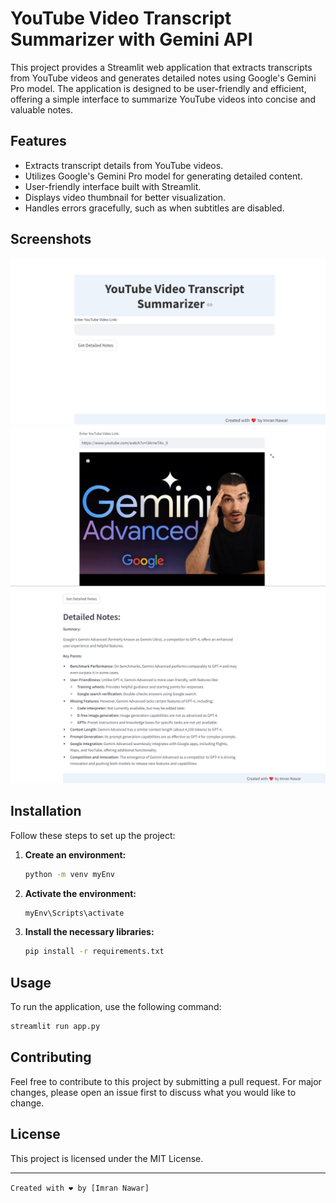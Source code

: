# YouTube Video Transcript Summarizer with Gemini API

This project provides a Streamlit web application that extracts transcripts from YouTube videos and generates detailed notes using Google's Gemini Pro model. The application is designed to be user-friendly and efficient, offering a simple interface to summarize YouTube videos into concise and valuable notes.

## Features
- Extracts transcript details from YouTube videos.
- Utilizes Google's Gemini Pro model for generating detailed content.
- User-friendly interface built with Streamlit.
- Displays video thumbnail for better visualization.
- Handles errors gracefully, such as when subtitles are disabled.

## Screenshots
![Home Screen](content/home_screen.png)
![Video Thumbnail](content/video_thumbnail.png)
![Detailed Notes](content/detailed_notes.png)

## Installation
Follow these steps to set up the project:

1. **Create an environment:**
    ```sh
    python -m venv myEnv
    ```

2. **Activate the environment:**
    ```sh
    myEnv\Scripts\activate
    ```

3. **Install the necessary libraries:**
    ```sh
    pip install -r requirements.txt
    ```

## Usage
To run the application, use the following command:
```sh
streamlit run app.py
```

## Contributing
Feel free to contribute to this project by submitting a pull request. For major changes, please open an issue first to discuss what you would like to change.

## License
This project is licensed under the MIT License.

---

`Created with ❤️ by [Imran Nawar]`